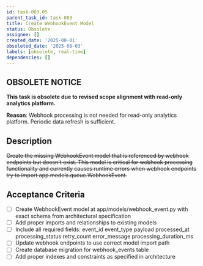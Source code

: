 ```yaml
---
id: task-003.05
parent_task_id: task-003
title: Create WebhookEvent Model
status: Obsolete
assignee: []
created_date: '2025-08-01'
obsoleted_date: '2025-08-03'
labels: [obsolete, real-time]
dependencies: []
---
```


## OBSOLETE NOTICE

**This task is obsolete due to revised scope alignment with read-only analytics platform.**

**Reason**: Webhook processing is not needed for read-only analytics platform. Periodic data refresh is sufficient.

## Description

~~Create the missing WebhookEvent model that is referenced by webhook endpoints but doesn't exist. This model is critical for webhook processing functionality and currently causes runtime errors when webhook endpoints try to import app.models.queue.WebhookEvent.~~

## Acceptance Criteria

- [ ] Create WebhookEvent model at app/models/webhook_event.py with exact schema from architectural specification
- [ ] Add proper imports and relationships to existing models
- [ ] Include all required fields: event_id event_type payload processed_at processing_status retry_count error_message processing_duration_ms
- [ ] Update webhook endpoints to use correct model import path
- [ ] Create database migration for webhook_events table
- [ ] Add proper indexes and constraints as specified in architecture
